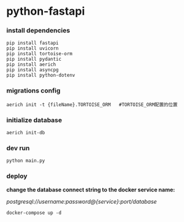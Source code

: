 # python-fastapi

### install dependencies
```
pip install fastapi
pip install uvicorn
pip install tortoise-orm
pip install pydantic
pip install aerich
pip install asyncpg
pip install python-dotenv
```


### migrations config
```
aerich init -t {fileName}.TORTOISE_ORM   #TORTOISE_ORM配置的位置
```


### initialize database
```
aerich init-db
```


### dev run
```
python main.py
```


### deploy
**change the database connect string to the docker service name:** 

*postgresql://username:password@{service}:port/database*

```
docker-compose up -d
```